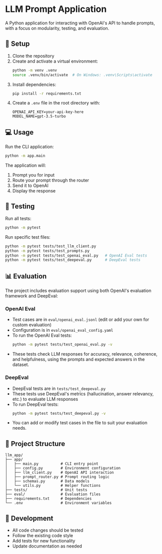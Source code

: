 # LLM Prompt Application

A Python application for interacting with OpenAI's API to handle prompts, with a focus on modularity, testing, and evaluation.

## 🚀 Setup

1. Clone the repository
2. Create and activate a virtual environment:
   ```bash
   python -m venv .venv
   source .venv/bin/activate  # On Windows: .venv\Scripts\activate
   ```
3. Install dependencies:
   ```bash
   pip install -r requirements.txt
   ```
4. Create a `.env` file in the root directory with:
   ```
   OPENAI_API_KEY=your-api-key-here
   MODEL_NAME=gpt-3.5-turbo
   ```

## 💻 Usage

Run the CLI application:
```bash
python -m app.main
```

The application will:
1. Prompt you for input
2. Route your prompt through the router
3. Send it to OpenAI
4. Display the response

## 🧪 Testing

Run all tests:
```bash
python -m pytest
```

Run specific test files:
```bash
python -m pytest tests/test_llm_client.py
python -m pytest tests/test_prompts.py
python -m pytest tests/test_openai_eval.py   # OpenAI Eval tests
python -m pytest tests/test_deepeval.py      # DeepEval tests
```

## 📊 Evaluation

The project includes evaluation support using both OpenAI's evaluation framework and DeepEval:

### OpenAI Eval
- Test cases are in `eval/openai_eval.jsonl` (edit or add your own for custom evaluation)
- Configuration is in `eval/openai_eval_config.yaml`
- To run the OpenAI Eval tests:
  ```bash
  python -m pytest tests/test_openai_eval.py -v
  ```
- These tests check LLM responses for accuracy, relevance, coherence, and helpfulness, using the prompts and expected answers in the dataset.

### DeepEval
- DeepEval tests are in `tests/test_deepeval.py`
- These tests use DeepEval's metrics (hallucination, answer relevancy, etc.) to evaluate LLM responses
- To run DeepEval tests:
  ```bash
  python -m pytest tests/test_deepeval.py -v
  ```
- You can add or modify test cases in the file to suit your evaluation needs.

## 📁 Project Structure

```
llm_app/
├── app/
│   ├── main.py          # CLI entry point
│   ├── config.py        # Environment configuration
│   ├── llm_client.py    # OpenAI API interaction
│   ├── prompt_router.py # Prompt routing logic
│   ├── schemas.py       # Data models
│   └── utils.py         # Helper functions
├── tests/               # Unit tests
├── eval/                # Evaluation files
├── requirements.txt     # Dependencies
└── .env                 # Environment variables
```

## 🔧 Development

- All code changes should be tested
- Follow the existing code style
- Add tests for new functionality
- Update documentation as needed
